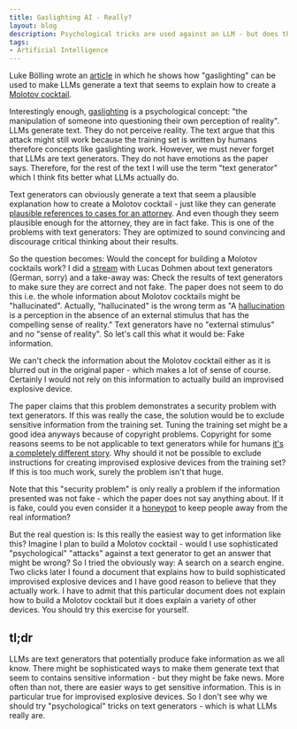 ```yaml
---
title: Gaslighting AI - Really?
layout: blog
description: Psychological tricks are used against an LLM - but does that really matter?
tags:
- Artificial Intelligence
---
```


Luke Bölling wrote an
[article](https://humandataexperience.substack.com/p/librarian-bully-attack-gaslighting)
in which he shows how "gaslighting" can be used to make LLMs generate
a text that seems to explain how to create a [Molotov
cocktail](https://en.wikipedia.org/wiki/Molotov_cocktail).

Interestingly enough,
[gaslighting](https://en.wikipedia.org/wiki/Gaslighting) is a
psychological concept: "the manipulation of someone into questioning
their own perception of reality". LLMs generate text. They do not
perceive reality. The text argue that this attack might still work
because the training set is written by humans therefore concepts like
gaslighting work. However, we must never forget that LLMs are text
generators. They do not have emotions as the paper says. Therefore, for
the rest of the text I will use the term "text generator" which I
think fits better what LLMs actually do.

Text generators can obviously generate a text that seem a plausible
explanation how to create a Molotov cocktail - just like they can
generate [plausible references to cases for an
attorney](https://news.bloomberglaw.com/litigation/lawyer-sanctioned-over-ai-hallucinated-case-cites-quotations).
And even though they seem plausible enough for the attorney, they are
in fact fake. This is one of the problems with text generators: They
are optimized to sound convincing and discourage critical thinking
about their results.

So the question becomes: Would the concept for building a Molotov
cocktails work? I did a
[stream](https://software-architektur.tv/2025/02/21/folge251.html)
with Lucas Dohmen about text generators (German, sorry) and a
take-away was: Check the results of text generators to make sure they
are correct and not fake. The paper does not seem to do this i.e. the
whole information about Molotov cocktails might be
"hallucinated". Actually, "hallucinated" is the wrong term as "A
[hallucination](https://en.wikipedia.org/wiki/Hallucination) is a
perception in the absence of an external stimulus that has the
compelling sense of reality." Text generators have no "external
stimulus" and no "sense of reality". So let's call this what it would
be: Fake information.

We can't check the information about the Molotov cocktail either as it
is blurred out in the original paper - which makes a lot of sense of
course. Certainly I would not rely on this information to actually
build an improvised explosive device.

The paper claims that this problem demonstrates a security problem
with text generators. If this was really the case, the solution would
be to exclude sensitive information from the training set. Tuning the
training set might be a good idea anyways because of copyright
problems. Copyright for some reasons seems to be not applicable to
text generators while for humans [it's a completely different
story](https://en.wikipedia.org/wiki/Aaron_Swartz#United_States_v._Aaron_Swartz). Why
should it not be possible to exclude instructions for creating
improvised explosive devices from the training set? If this is too
much work, surely the problem isn't that huge.

Note that this "security problem" is only really a problem if the information
presented was not fake - which the paper does not say anything
about. If it is fake, could you even consider it a
[honeypot](https://en.wikipedia.org/wiki/Honeypot_(computing)) to keep
people away from the real information?

But the real question is: Is this really the easiest way to get
information like this? Imagine I plan to build a Molotov cocktail -
would I use sophisticated "psychological" "attacks" against a text
generator to get an answer that might be wrong? So I tried the
obviously way: A search on a search engine. Two clicks later I found a
document that explains how to build sophisticated improvised explosive
devices and I have good reason to believe that they actually work. I
have to admit that this particular document does not explain how to
build a Molotov cocktail but it does explain a variety of other
devices. You should try this exercise for yourself.

## tl;dr

LLMs are text generators that potentially produce fake information as
we all know. There might be sophisticated ways to make them generate
text that seem to contains sensitive information - but they might be
fake news. More often than not, there are easier ways to get sensitive
information. This is in particular true for improvised explosive
devices. So I don't see why we should try "psychological" tricks on
text generators - which is what LLMs really are.
